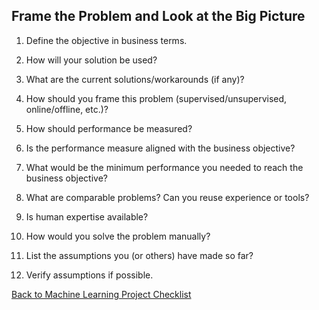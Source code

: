 ## Frame the Problem and Look at the Big Picture

1. Define the objective in business terms. 

2. How will your solution be used?

3. What are the current solutions/workarounds (if any)? 

4. How should you frame this problem (supervised/unsupervised, online/offline,
   etc.)? 

5. How should performance be measured?

6. Is the performance measure aligned with the business objective? 

7. What would be the minimum performance you needed to reach the business
   objective? 


8. What are comparable problems? Can you reuse experience or tools?

9. Is human expertise available?

10. How would you solve the problem manually?

11. List the assumptions you (or others) have made so far? 

12. Verify assumptions if possible.


[Back to Machine Learning Project Checklist](./README.md)



